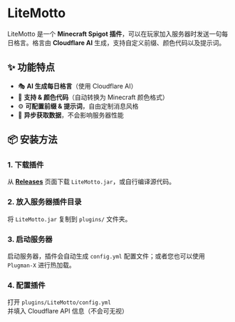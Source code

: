 # LiteMotto

LiteMotto 是一个 **Minecraft Spigot 插件**，可以在玩家加入服务器时发送一句每日格言。格言由 **Cloudflare AI** 生成，支持自定义前缀、颜色代码以及提示词。

## ✨ 功能特点

- 🎭 **AI 生成每日格言**（使用 Cloudflare AI）  
- 🎨 **支持 & 颜色代码**（自动转换为 Minecraft 颜色格式）  
- ⚙ **可配置前缀 & 提示词**，自由定制消息风格  
- 🚀 **异步获取数据**，不会影响服务器性能  

## 📦 安装方法

### **1. 下载插件**
从 **[Releases](https://github.com/baicaizhale/LiteMotto/releases)** 页面下载 `LiteMotto.jar`，或自行编译源代码。

### **2. 放入服务器插件目录**
将 `LiteMotto.jar` 复制到 `plugins/` 文件夹。

### **3. 启动服务器**
启动服务器，插件会自动生成 `config.yml` 配置文件；或者您也可以使用 `Plugman-X` 进行热加载。

### **4. 配置插件**
打开 `plugins/LiteMotto/config.yml` 并填入 Cloudflare API 信息（不会可无视）
